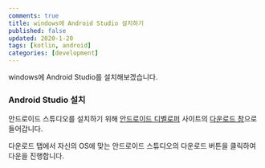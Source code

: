 ```yaml
---
comments: true
title: windows에 Android Studio 설치하기
published: false
updated: 2020-1-20
tags: [kotlin, android]
categories: [development]
---
```


windows에 Android Studio를 설치해보겠습니다.



### Android Studio 설치

안드로이드 스튜디오를 설치하기 위해 [안드로이드 디벨로퍼](https://developer.android.com/) 사이트의 [다운로드 창](https://developer.android.com/studio)으로 들어갑니다.

다운로드 탭에서 자신의 OS에 맞는 안드로이드 스튜디오의 다운로드 버튼을 클릭하여 다운을 진행합니다.

